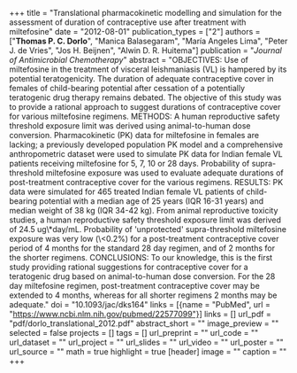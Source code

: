 +++
title = "Translational pharmacokinetic modelling and simulation for the assessment of duration of contraceptive use after treatment with miltefosine"
date = "2012-08-01"
publication_types = ["2"]
authors = ["**Thomas P. C. Dorlo**", "Manica Balasegaram", "Mar&iacute;a Angeles Lima", "Peter J. de Vries", "Jos H. Beijnen", "Alwin D. R. Huitema"]
publication = "_Journal of Antimicrobial Chemotherapy_"
abstract = "OBJECTIVES: Use of miltefosine in the treatment of visceral leishmaniasis (VL) is hampered by its potential teratogenicity. The duration of adequate contraceptive cover in females of child-bearing potential after cessation of a potentially teratogenic drug therapy remains debated. The objective of this study was to provide a rational approach to suggest durations of contraceptive cover for various miltefosine regimens. METHODS: A human reproductive safety threshold exposure limit was derived using animal-to-human dose conversion. Pharmacokinetic (PK) data for miltefosine in females are lacking; a previously developed population PK model and a comprehensive anthropometric dataset were used to simulate PK data for Indian female VL patients receiving miltefosine for 5, 7, 10 or 28 days. Probability of supra-threshold miltefosine exposure was used to evaluate adequate durations of post-treatment contraceptive cover for the various regimens. RESULTS: PK data were simulated for 465 treated Indian female VL patients of child-bearing potential with a median age of 25 years (IQR 16-31 years) and median weight of 38 kg (IQR 34-42 kg). From animal reproductive toxicity studies, a human reproductive safety threshold exposure limit was derived of 24.5 ug\\*day/mL. Probability of 'unprotected' supra-threshold miltefosine exposure was very low (\\<0.2%) for a post-treatment contraceptive cover period of 4 months for the standard 28 day regimen, and of 2 months for the shorter regimens. CONCLUSIONS: To our knowledge, this is the first study providing rational suggestions for contraceptive cover for a teratogenic drug based on animal-to-human dose conversion. For the 28 day miltefosine regimen, post-treatment contraceptive cover may be extended to 4 months, whereas for all shorter regimens 2 months may be adequate."
doi = "10.1093/jac/dks164"
links = [{name = "PubMed", url = "https://www.ncbi.nlm.nih.gov/pubmed/22577099"}]
links = []
url_pdf = "pdf/dorlo_translational_2012.pdf"
abstract_short = ""
image_preview = ""
selected = false
projects = []
tags = []
url_preprint = ""
url_code = ""
url_dataset = ""
url_project = ""
url_slides = ""
url_video = ""
url_poster = ""
url_source = ""
math = true
highlight = true
[header]
image = ""
caption = ""
+++
